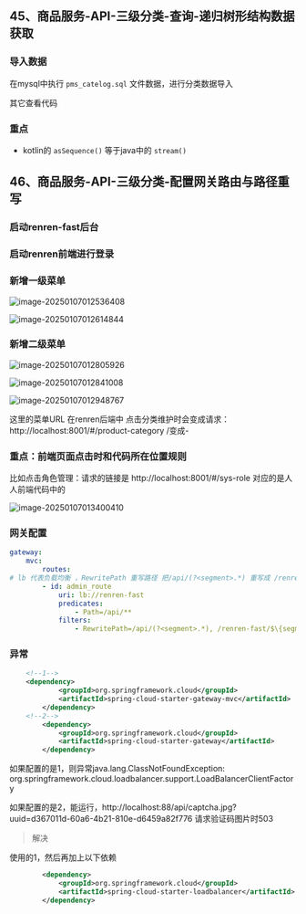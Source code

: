 ## 45、商品服务-API-三级分类-查询-递归树形结构数据获取

### 导入数据

在mysql中执行 `pms_catelog.sql` 文件数据，进行分类数据导入

其它查看代码

### 重点

- kotlin的 `asSequence()` 等于java中的 `stream()`



## 46、商品服务-API-三级分类-配置网关路由与路径重写

### 启动renren-fast后台

### 启动renren前端进行登录

### 新增一级菜单

![image-20250107012536408](https://gitee.com/vurtnewk/typora-image/raw/master/images03/202501070125437.png)

![image-20250107012614844](https://gitee.com/vurtnewk/typora-image/raw/master/images03/202501070126866.png)

### 新增二级菜单

![image-20250107012805926](https://gitee.com/vurtnewk/typora-image/raw/master/images03/202501070128946.png)

![image-20250107012841008](https://gitee.com/vurtnewk/typora-image/raw/master/images03/202501070128031.png)



![image-20250107012948767](https://gitee.com/vurtnewk/typora-image/raw/master/images03/202501070129791.png)

这里的菜单URL 在renren后端中 点击分类维护时会变成请求：http://localhost:8001/#/product-category  /变成-

### 重点：前端页面点击时和代码所在位置规则

比如点击角色管理：请求的链接是 http://localhost:8001/#/sys-role 对应的是人人前端代码中的

![image-20250107013400410](https://gitee.com/vurtnewk/typora-image/raw/master/images03/202501070134431.png) 

### 网关配置

```yaml
gateway:
	mvc:
		routes:
# lb 代表负载均衡 ，RewritePath 重写路径 把/api/(?<segment>.*) 重写成 /renren-fast/$\{segment}
    	- id: admin_route
    		uri: lb://renren-fast
    		predicates:
   	 			- Path=/api/**
    		filters:
    			- RewritePath=/api/(?<segment>.*), /renren-fast/$\{segment}
```

### 异常

```xml
	<!--1-->	
	<dependency>
			<groupId>org.springframework.cloud</groupId>
			<artifactId>spring-cloud-starter-gateway-mvc</artifactId>
		</dependency>
	<!--2-->	
		<dependency>
			<groupId>org.springframework.cloud</groupId>
			<artifactId>spring-cloud-starter-gateway</artifactId>
		</dependency>
```

如果配置的是1，则异常java.lang.ClassNotFoundException: org.springframework.cloud.loadbalancer.support.LoadBalancerClientFactory

如果配置的是2，能运行，http://localhost:88/api/captcha.jpg?uuid=d367011d-60a6-4b21-810e-d6459a82f776 请求验证码图片时503

> 解决

使用的1，然后再加上以下依赖

```xml
		<dependency>
			<groupId>org.springframework.cloud</groupId>
			<artifactId>spring-cloud-starter-loadbalancer</artifactId>
		</dependency>
```

